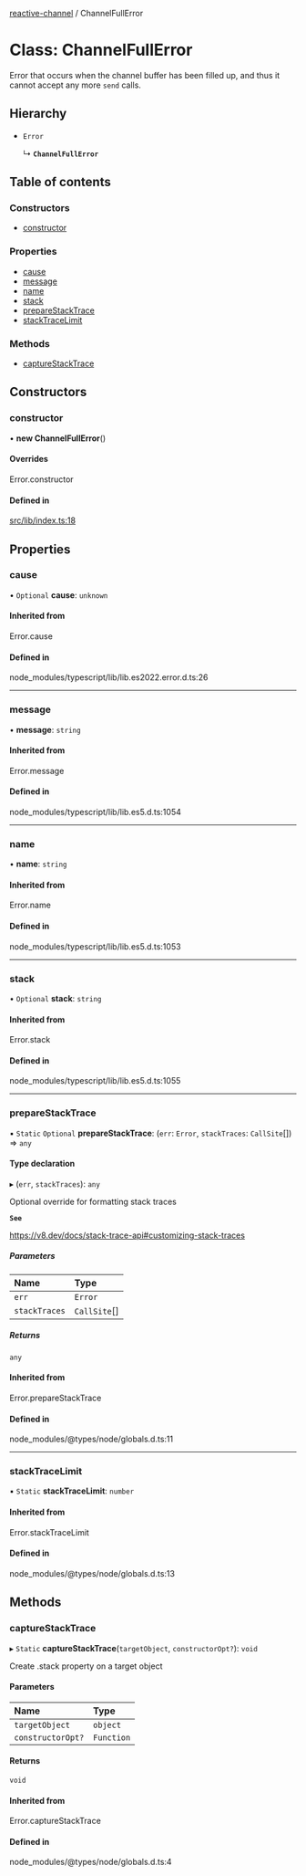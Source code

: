[reactive-channel](../README.md) / ChannelFullError

# Class: ChannelFullError

Error that occurs when the channel buffer has been filled up, and thus it cannot
accept any more `send` calls.

## Hierarchy

- `Error`

  ↳ **`ChannelFullError`**

## Table of contents

### Constructors

- [constructor](ChannelFullError.md#constructor)

### Properties

- [cause](ChannelFullError.md#cause)
- [message](ChannelFullError.md#message)
- [name](ChannelFullError.md#name)
- [stack](ChannelFullError.md#stack)
- [prepareStackTrace](ChannelFullError.md#preparestacktrace)
- [stackTraceLimit](ChannelFullError.md#stacktracelimit)

### Methods

- [captureStackTrace](ChannelFullError.md#capturestacktrace)

## Constructors

### constructor

• **new ChannelFullError**()

#### Overrides

Error.constructor

#### Defined in

[src/lib/index.ts:18](https://github.com/cdellacqua/channel.js/blob/main/src/lib/index.ts#L18)

## Properties

### cause

• `Optional` **cause**: `unknown`

#### Inherited from

Error.cause

#### Defined in

node_modules/typescript/lib/lib.es2022.error.d.ts:26

___

### message

• **message**: `string`

#### Inherited from

Error.message

#### Defined in

node_modules/typescript/lib/lib.es5.d.ts:1054

___

### name

• **name**: `string`

#### Inherited from

Error.name

#### Defined in

node_modules/typescript/lib/lib.es5.d.ts:1053

___

### stack

• `Optional` **stack**: `string`

#### Inherited from

Error.stack

#### Defined in

node_modules/typescript/lib/lib.es5.d.ts:1055

___

### prepareStackTrace

▪ `Static` `Optional` **prepareStackTrace**: (`err`: `Error`, `stackTraces`: `CallSite`[]) => `any`

#### Type declaration

▸ (`err`, `stackTraces`): `any`

Optional override for formatting stack traces

**`See`**

https://v8.dev/docs/stack-trace-api#customizing-stack-traces

##### Parameters

| Name | Type |
| :------ | :------ |
| `err` | `Error` |
| `stackTraces` | `CallSite`[] |

##### Returns

`any`

#### Inherited from

Error.prepareStackTrace

#### Defined in

node_modules/@types/node/globals.d.ts:11

___

### stackTraceLimit

▪ `Static` **stackTraceLimit**: `number`

#### Inherited from

Error.stackTraceLimit

#### Defined in

node_modules/@types/node/globals.d.ts:13

## Methods

### captureStackTrace

▸ `Static` **captureStackTrace**(`targetObject`, `constructorOpt?`): `void`

Create .stack property on a target object

#### Parameters

| Name | Type |
| :------ | :------ |
| `targetObject` | `object` |
| `constructorOpt?` | `Function` |

#### Returns

`void`

#### Inherited from

Error.captureStackTrace

#### Defined in

node_modules/@types/node/globals.d.ts:4
